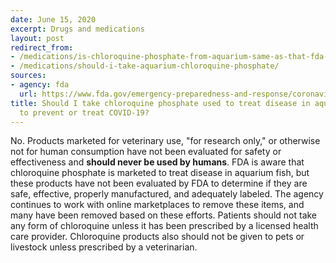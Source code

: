 ```yaml
---
date: June 15, 2020
excerpt: Drugs and medications
layout: post
redirect_from:
- /medications/is-chloroquine-phosphate-from-aquarium-same-as-that-fda-has-issued/
- /medications/should-i-take-aquarium-chloroquine-phosphate/
sources:
- agency: fda
  url: https://www.fda.gov/emergency-preparedness-and-response/coronavirus-disease-2019-covid-19/covid-19-frequently-asked-questions
title: Should I take chloroquine phosphate used to treat disease in aquarium fish
  to prevent or treat COVID-19?
---
```


No. Products marketed for veterinary use, "for research only," or otherwise not for human consumption have not been evaluated for safety or effectiveness and **should never be used by humans**. FDA is aware that chloroquine phosphate is marketed to treat disease in aquarium fish, but these products have not been evaluated by FDA to determine if they are safe, effective, properly manufactured, and adequately labeled. The agency continues to work with online marketplaces to remove these items, and many have been removed based on these efforts. Patients should not take any form of chloroquine unless it has been prescribed by a licensed health care provider. Chloroquine products also should not be given to pets or livestock unless prescribed by a veterinarian.